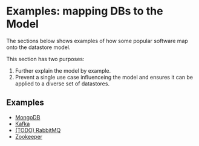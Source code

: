 # Examples: mapping DBs to the Model
The sections below shows examples of how some popular software map onto the datastore model.


This section has two purposes:

  1. Further explain the model by example.
  2. Prevent a single use case influenceing the model and ensures it can be applied to a diverse set of datastores.


## Examples

  * [MongoDB](./mongodb.md)
  * [Kafka](./kafka.md)
  * [(TODO) RabbitMQ](./rabbitmq.md)
  * [Zookeeper](./zookeeper.md)
